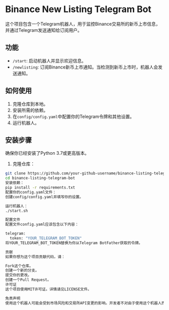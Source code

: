 # Binance New Listing Telegram Bot

这个项目包含一个Telegram机器人，用于监控Binance交易所的新币上市信息，并通过Telegram发送通知给订阅用户。

## 功能

- `/start`: 启动机器人并显示欢迎信息。
- `/newlisting`: 订阅Binance新币上市通知。当检测到新币上市时，机器人会发送通知。

## 如何使用

1. 克隆仓库到本地。
2. 安装所需的依赖。
3. 在`config/config.yaml`中配置你的Telegram令牌和其他设置。
4. 运行机器人。

## 安装步骤

确保你已经安装了Python 3.7或更高版本。

1. 克隆仓库：

```bash
git clone https://github.com/your-github-username/binance-listing-telegram-bot.git
cd binance-listing-telegram-bot
安装依赖：
pip install -r requirements.txt
配置你的config.yaml文件：
创建config/config.yaml并填写你的设置。

运行机器人：
./start.sh

配置文件
配置文件config.yaml应该包含以下内容：

telegram:
  token: "YOUR_TELEGRAM_BOT_TOKEN"
将YOUR_TELEGRAM_BOT_TOKEN替换为你从Telegram BotFather获取的令牌。

贡献
如果你想为这个项目贡献代码，请：

Fork这个仓库。
创建一个新的分支。
提交你的更改。
创建一个Pull Request。
许可证
这个项目使用MIT许可证。详情请见LICENSE文件。

免责声明
使用这个机器人可能会受到市场风险和交易所API变更的影响。开发者不对由于使用这个机器人而造成的任何损失负责。
